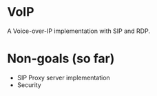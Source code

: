 # VoIP

A Voice-over-IP implementation with SIP and RDP.

# Non-goals (so far)
- SIP Proxy server implementation
- Security
